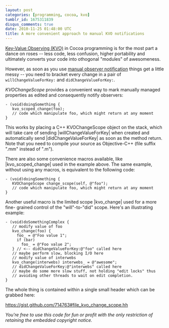 ```yaml
---
layout: post
categories: [programming, cocoa, kvo]
tumblr_id: 1675311839
disqus_comments: true
date: 2010-11-25 01:48:00 UTC
title: A more convenient approach to manual KVO notifications
---
```


[Key-Value Observing (KVO)](http://developer.apple.com/library/mac/documentation/Cocoa/Conceptual/KeyValueObserving/KeyValueObserving.html) in Cocoa programming is for the most part a dance on roses -- less code, less confusion, higher portability and ultimately converts your code into othogonal "modules" of awesomeness.

However, as soon as you use [manual observer notification](developer.apple.com/library/mac/documentation/Cocoa/Conceptual/KeyValueObserving/Concepts/AutoVsManual.html#//apple_ref/doc/uid/20001844-BAJEAIEE) things get a little messy -- you need to bracket every change in a pair of `willChangeValueForKey:` and `didChangeValueForKey:`.

*KVOChangeScope* provides a convenient way to mark manually managed properties as edited and consequently notify observers:

    - (void)doingSomething {
       kvo_scoped_change(foo);
       // code which manipulate foo, which might return at any moment
    }

This works by placing a C++ KVOChangeScope object on the stack, which will take
care of sending |willChangeValueForKey| when created and automatically send
|didChangeValueForKey| as soon as the method return. Note that you need to
compile your source as Objective-C++ (file suffix ".mm" instead of ".m").

There are also some convenience macros available, like |kvo_scoped_change| used
in the example above. The same example, without using any macros, is equivalent
to the following code:

    - (void)doingSomething {
       KVOChangeScope change_scope(self, @"foo");
       // code which manipulate foo, which might return at any moment
    }

Another useful macro is the limited scope |kvo_change| used for a more fine-
grained control of the "will"-to-"did" scope. Here's an illustrating example:

    - (void)doSomethingComplex {
       // modify value of foo
       kvo_change(foo) {
         foo_ = @"Foo value 1";
         if (bar)
           foo_ = @"Foo value 2";
       } // <-- didChangeValueForKey:@"foo" called here
       // maybe perform slow, blocking I/O here
       // modify value of interwebs
       kvo_change(interwebs) interwebs_ = @"awesome";
       // didChangeValueForKey:@"interwebs" called here
       // maybe do some more slow stuff, not holding "edit locks" thus
       // avoiding other threads to wait on edit completion.
    }

The whole thing is contained within a single small header which can be grabbed here:

<https://gist.github.com/714763#file_kvo_change_scope.hh>

*You're free to use this code for fun or profit with the only restriction of retaining the embedded copyright notice.*
